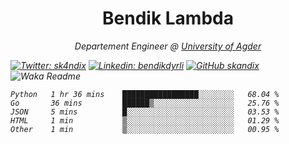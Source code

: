 <h1 align="center"> Bendik Lambda </h1>
<p align="center"><em>Departement Engineer @ <a href="http://www.uia.no">University of Agder</a></p>



[![Twitter: sk4ndix](https://img.shields.io/twitter/follow/sk4ndix?style=social)](https://twitter.com/sk4ndix)
[![Linkedin: bendikdyrli](https://img.shields.io/badge/-bendikdyrli-blue?style=flat-square&logo=Linkedin&logoColor=white&link=https://www.linkedin.com/in/bendikdyrli/)](https://www.linkedin.com/in/bendikdyrli/)
[![GitHub skandix](https://img.shields.io/github/followers/skandix?label=follow&style=social)](https://github.com/skandix)
![Waka Readme](https://github.com/skandix/skandix/workflows/Waka%20Readme/badge.svg)


<!--START_SECTION:waka-->
```text
Python   1 hr 36 mins    █████████████████░░░░░░░░   68.04 % 
Go       36 mins         ██████▒░░░░░░░░░░░░░░░░░░   25.76 % 
JSON     5 mins          █░░░░░░░░░░░░░░░░░░░░░░░░   03.53 % 
HTML     1 min           ▒░░░░░░░░░░░░░░░░░░░░░░░░   01.29 % 
Other    1 min           ▒░░░░░░░░░░░░░░░░░░░░░░░░   00.95 % 
```
<!--END_SECTION:waka-->
